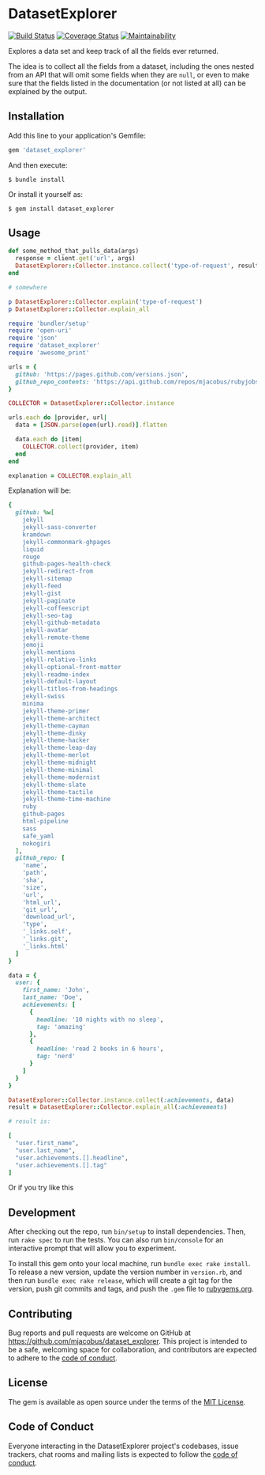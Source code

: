 # DatasetExplorer

[![Build Status](https://travis-ci.org/mjacobus/dataset_explorer.svg?branch=master)](https://travis-ci.org/mjacobus/dataset_explorer)
[![Coverage Status](https://coveralls.io/repos/github/mjacobus/dataset_explorer/badge.svg?branch=master)](https://coveralls.io/github/mjacobus/dataset_explorer?branch=master)
[![Maintainability](https://api.codeclimate.com/v1/badges/ae41e3facbadaabaa463/maintainability)](https://codeclimate.com/github/mjacobus/dataset_explorer/maintainability)

Explores a data set and keep track of all the fields ever returned.

The idea is to collect all the fields from a dataset, including the ones nested from an API that will omit some fields when they are `null`, or even to make sure that the fields listed in the documentation (or not listed at all) can be explained by the output.

## Installation

Add this line to your application's Gemfile:

```ruby
gem 'dataset_explorer'
```

And then execute:

    $ bundle install

Or install it yourself as:

    $ gem install dataset_explorer

## Usage

```ruby
def some_method_that_pulls_data(args)
  response = client.get('url', args)
  DatasetExplorer::Collector.instance.collect('type-of-request', result)
end

# somewhere

p DatasetExplorer::Collector.explain('type-of-request')
p DatasetExplorer::Collector.explain_all
```


```ruby
require 'bundler/setup'
require 'open-uri'
require 'json'
require 'dataset_explorer'
require 'awesome_print'

urls = {
  github: 'https://pages.github.com/versions.json',
  github_repo_contents: 'https://api.github.com/repos/mjacobus/rubyjobsbrazil/contents',
}

COLLECTOR = DatasetExplorer::Collector.instance

urls.each do |provider, url|
  data = [JSON.parse(open(url).read)].flatten

  data.each do |item|
    COLLECTOR.collect(provider, item)
  end
end

explanation = COLLECTOR.explain_all
```

Explanation will be:

```ruby
{
  github: %w[
    jekyll
    jekyll-sass-converter
    kramdown
    jekyll-commonmark-ghpages
    liquid
    rouge
    github-pages-health-check
    jekyll-redirect-from
    jekyll-sitemap
    jekyll-feed
    jekyll-gist
    jekyll-paginate
    jekyll-coffeescript
    jekyll-seo-tag
    jekyll-github-metadata
    jekyll-avatar
    jekyll-remote-theme
    jemoji
    jekyll-mentions
    jekyll-relative-links
    jekyll-optional-front-matter
    jekyll-readme-index
    jekyll-default-layout
    jekyll-titles-from-headings
    jekyll-swiss
    minima
    jekyll-theme-primer
    jekyll-theme-architect
    jekyll-theme-cayman
    jekyll-theme-dinky
    jekyll-theme-hacker
    jekyll-theme-leap-day
    jekyll-theme-merlot
    jekyll-theme-midnight
    jekyll-theme-minimal
    jekyll-theme-modernist
    jekyll-theme-slate
    jekyll-theme-tactile
    jekyll-theme-time-machine
    ruby
    github-pages
    html-pipeline
    sass
    safe_yaml
    nokogiri
  ],
  github_repo: [
    'name',
    'path',
    'sha',
    'size',
    'url',
    'html_url',
    'git_url',
    'download_url',
    'type',
    '_links.self',
    '_links.git',
    '_links.html'
  ]
}
```

```ruby
data = {
  user: {
    first_name: 'John',
    last_name: 'Doe',
    achievements: [
      {
        headline: '10 nights with no sleep',
        tag: 'amazing'
      },
      {
        headline: 'read 2 books in 6 hours',
        tag: 'nerd'
      }
    ]
  }
}

DatasetExplorer::Collector.instance.collect(:achievements, data)
result = DatasetExplorer::Collector.explain_all(:achievements)

# result is:

[
  "user.first_name",
  "user.last_name",
  "user.achievements.[].headline",
  "user.achievements.[].tag"
]
```

Or if you try like this

## Development

After checking out the repo, run `bin/setup` to install dependencies. Then, run `rake spec` to run the tests. You can also run `bin/console` for an interactive prompt that will allow you to experiment.

To install this gem onto your local machine, run `bundle exec rake install`. To release a new version, update the version number in `version.rb`, and then run `bundle exec rake release`, which will create a git tag for the version, push git commits and tags, and push the `.gem` file to [rubygems.org](https://rubygems.org).

## Contributing

Bug reports and pull requests are welcome on GitHub at https://github.com/mjacobus/dataset_explorer. This project is intended to be a safe, welcoming space for collaboration, and contributors are expected to adhere to the [code of conduct](https://github.com/mjacobus/dataset_explorer/blob/master/CODE_OF_CONDUCT.md).


## License

The gem is available as open source under the terms of the [MIT License](https://opensource.org/licenses/MIT).

## Code of Conduct

Everyone interacting in the DatasetExplorer project's codebases, issue trackers, chat rooms and mailing lists is expected to follow the [code of conduct](https://github.com/mjacobus/dataset_explorer/blob/master/CODE_OF_CONDUCT.md).
